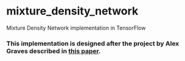 # mixture_density_network
Mixture Density Network implementation in TensorFlow

### This implementation is designed after the project by Alex Graves described in [this paper](http://arxiv.org/abs/1308.0850).
